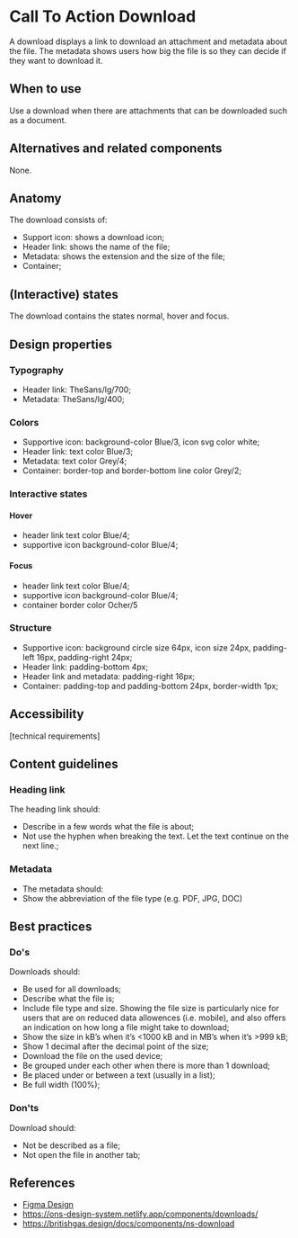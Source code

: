 # Call To Action Download

A download displays a link to download an attachment and metadata about the file. The metadata shows users how big the file is so they can decide if they want to download it.

## When to use

Use a download when there are attachments that can be downloaded such as a document.

## Alternatives and related components

None.

## Anatomy

The download consists of:

- Support icon: shows a download icon;
- Header link: shows the name of the file;
- Metadata: shows the extension and the size of the file;
- Container;

## (Interactive) states

The download contains the states normal, hover and focus.

## Design properties

### Typography

- Header link: TheSans/lg/700;
- Metadata: TheSans/lg/400;

### Colors

- Supportive icon: background-color Blue/3, icon svg color white;
- Header link: text color Blue/3;
- Metadata: text color Grey/4;
- Container: border-top and border-bottom line color Grey/2;

### Interactive states

#### Hover

- header link text color Blue/4;
- supportive icon background-color Blue/4;

#### Focus

- header link text color Blue/4;
- supportive icon background-color Blue/4;
- container border color Ocher/5

### Structure

- Supportive icon: background circle size 64px, icon size 24px, padding-left 16px, padding-right 24px;
- Header link: padding-bottom 4px;
- Header link and metadata: padding-right 16px;
- Container: padding-top and padding-bottom 24px, border-width 1px;

## Accessibility

[technical requirements]

## Content guidelines

### Heading link

The heading link should:

- Describe in a few words what the file is about;
- Not use the hyphen when breaking the text. Let the text continue on the next line.;

### Metadata

- The metadata should:
- Show the abbreviation of the file type (e.g. PDF, JPG, DOC)

## Best practices

### Do's

Downloads should:

- Be used for all downloads;
- Describe what the file is;
- Include file type and size. Showing the file size is particularly nice for users that are on reduced data allowences (i.e. mobile), and also offers an indication on how long a file might take to download;
- Show the size in kB’s when it’s <1000 kB and in MB’s when it’s >999 kB;
- Show 1 decimal after the decimal point of the size;
- Download the file on the used device;
- Be grouped under each other when there is more than 1 download;
- Be placed under or between a text (usually in a list);
- Be full width (100%);

### Don'ts

Download should:

- Not be described as a file;
- Not open the file in another tab;

## References

- [Figma Design](https://www.figma.com/file/JpoY3waVoQGlLQzQXTL9nn/Design-System---Gemeente-Den-Haag?node-id=8141%3A24964)
- https://ons-design-system.netlify.app/components/downloads/
- https://britishgas.design/docs/components/ns-download
